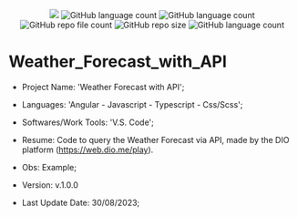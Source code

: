 <p align="center">
  <img src="http://img.shields.io/static/v1?label=STATUS&message=Concluded&color=blue&style=flat"/>
  <img alt="GitHub language count" src="https://img.shields.io/github/languages/count/Rafa-KozAnd/Weather_Forecast_with_API">
  <img alt="GitHub language count" src="https://img.shields.io/github/languages/top/Rafa-KozAnd/Weather_Forecast_with_API">
  <img alt="GitHub repo file count" src="https://img.shields.io/github/directory-file-count/Rafa-KozAnd/Weather_Forecast_with_API">
  <img alt="GitHub repo size" src="https://img.shields.io/github/repo-size/Rafa-KozAnd/Weather_Forecast_with_API">
  <img alt="GitHub language count" src="https://img.shields.io/github/license/Rafa-KozAnd/Weather_Forecast_with_API">
</p>

# Weather_Forecast_with_API

- Project Name: 'Weather Forecast with API';
- Languages: 'Angular - Javascript - Typescript - Css/Scss';
- Softwares/Work Tools: 'V.S. Code';
- Resume: Code to query the Weather Forecast via API, made by the DIO platform (https://web.dio.me/play).
- Obs: Example;
- Version: v.1.0.0

- Last Update Date: 30/08/2023;
